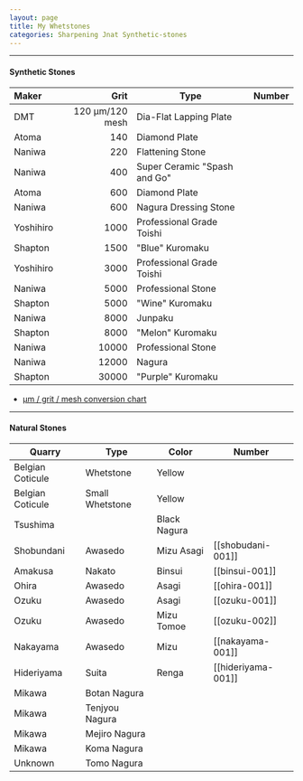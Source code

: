 ```yaml
---
layout: page
title: My Whetstones
categories: Sharpening Jnat Synthetic-stones
---
```

---

#### Synthetic Stones

| Maker  | Grit | Type | Number |
| :--- | ---: | --- | :--- | 
| DMT | 120 μm/120 mesh | Dia-Flat Lapping Plate |
| Atoma | 140 | Diamond Plate |
| Naniwa | 220 | Flattening Stone |
| Naniwa | 400 | Super Ceramic "Spash and Go" |
| Atoma | 600 | Diamond Plate |
| Naniwa | 600 | Nagura Dressing Stone |
| Yoshihiro | 1000 | Professional Grade Toishi |
| Shapton | 1500 | "Blue" Kuromaku |
| Yoshihiro | 3000 | Professional Grade Toishi |
| Naniwa | 5000 | Professional Stone |
| Shapton | 5000 | "Wine" Kuromaku |
| Naniwa | 8000 | Junpaku |
| Shapton | 8000 | "Melon" Kuromaku |
| Naniwa | 10000 | Professional Stone |
| Naniwa | 12000 | Nagura |
| Shapton | 30000 | "Purple" Kuromaku |

- [μm / grit / mesh conversion chart](https://www.markvlab.com/images/stories/pdf/GRIT-MICRON-MESH-CONVERSIONS.pdf)

---

#### Natural Stones

| Quarry | Type | Color | Number |
| --- | --- | --- | --- |
| Belgian Coticule | Whetstone | Yellow |
| Belgian Coticule | Small Whetstone | Yellow |
|Tsushima  | | Black Nagura |
| Shobundani | Awasedo| Mizu Asagi | [[shobudani-001]] |
| Amakusa | Nakato | Binsui | [[binsui-001]] |
| Ohira | Awasedo | Asagi | [[ohira-001]] |
| Ozuku | Awasedo | Asagi | [[ozuku-001]] |
| Ozuku | Awasedo | Mizu Tomoe | [[ozuku-002]] |
| Nakayama | Awasedo | Mizu | [[nakayama-001]]
| Hideriyama | Suita | Renga | [[hideriyama-001]] |
| Mikawa | Botan Nagura | |
|Mikawa | Tenjyou Nagura | |
| Mikawa | Mejiro Nagura | |
| Mikawa | Koma Nagura | |
| Unknown | Tomo Nagura | |